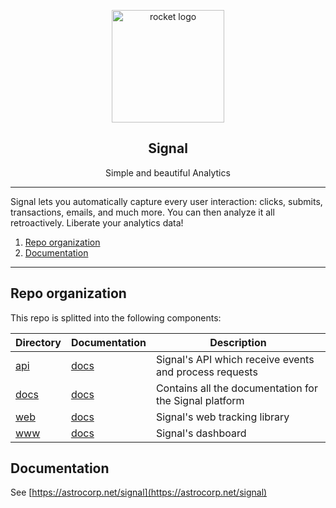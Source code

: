 <p align="center">
  <img alt="rocket logo" src="https://astrocorp.net/imgs/landing/signal_380x380.png" height="180" />
  <h2 align="center">Signal</h2>
  <p align="center">Simple and beautiful Analytics</p>
</p>

---

Signal lets you automatically capture every user interaction: clicks, submits, transactions, emails, and much more. You can then analyze it all retroactively. Liberate your analytics data!

1. [Repo organization](#repo-organization)
2. [Documentation](#documentation)

---


## Repo organization

This repo is splitted into the following components:

| Directory | Documentation | Description |
| --------- | ------------- | ----------- |
| [api](api) | [docs](https://astrocorp.net/signal/api) |Signal's API which receive events and process requests |
| [docs](docs) | [docs](https://astrocorp.net/signal) | Contains all the documentation for the Signal platform |
| [web](web) | [docs](https://astrocorp.net/signal/web) | Signal's web tracking library |
| [www](www) | [docs](https://astrocorp.net/signal/www) |Signal's dashboard |


## Documentation

See [https://astrocorp.net/signal](https://astrocorp.net/signal)
